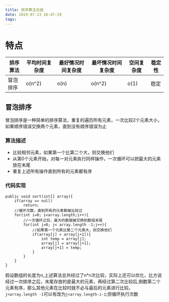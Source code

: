 ```yaml
---
title: 排序算法总结
date: 2019-07-23 16:47:19
tags:
---
```

# 特点
排序算法|平均时间复杂度|最好情况时间复杂度|最坏情况时间复杂度|空间复杂度|稳定性
--|--|--|--|--|--|
冒泡排序|o(n^2)|o(n)|o(n^2)|o(1)|稳定

## 冒泡排序
冒泡排序是一种简单的排序算法，重复的遍历所有元素，一次比较2个元素大小，如果顺序错误交换两个元素，直到没有顺序错误为止
### 算法描述
- 比较相邻元素，如果第一个比第二个大，则交换他们
- 从第0个元素开始，对每一对元素执行同样操作，一次循环可以把最大的元素放在末尾
- 重复上述所有操作直到所有的元素都有序

### 代码实现
```
public void sort(int[] array){
    if(array == null)
        return;
    //循环次数，直到所有的元素都被比较过
    for(int i=0; i<array.length;i++){
        //一次循环之后，最大的数据被交换到数组末尾
        for(int j=0; j< array.length -1;j++){
            //如果第一个元素比第二个元素大，则交换他们
            if(array[j] > array[j+1]){
                int temp = array[j];
                array[j] = array[j+1];
                array[j+1] = temp;
            }
        }
    }
}
```
假设数组的长度为n,上述算法总共经过了n*n次比较，实际上还可以优化，比方说经过一次排序之后，末尾存放的是最大的元素，再经过第二次比较后,倒数第二个元素有序，那么其他元素在比较时就不必与最后的元素进行比较。`j<array.length -1`可以有改为`j<array.length-i-1`;但循环执行次数
